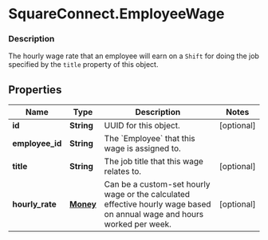 # SquareConnect.EmployeeWage

### Description

The hourly wage rate that an employee will earn on a `Shift` for doing the job specified by the `title` property of this object.

## Properties
Name | Type | Description | Notes
------------ | ------------- | ------------- | -------------
**id** | **String** | UUID for this object. | [optional] 
**employee_id** | **String** | The &#x60;Employee&#x60; that this wage is assigned to. | 
**title** | **String** | The job title that this wage relates to. | [optional] 
**hourly_rate** | [**Money**](Money.md) | Can be a custom-set hourly wage or the calculated effective hourly wage based on annual wage and hours worked per week. | [optional] 


